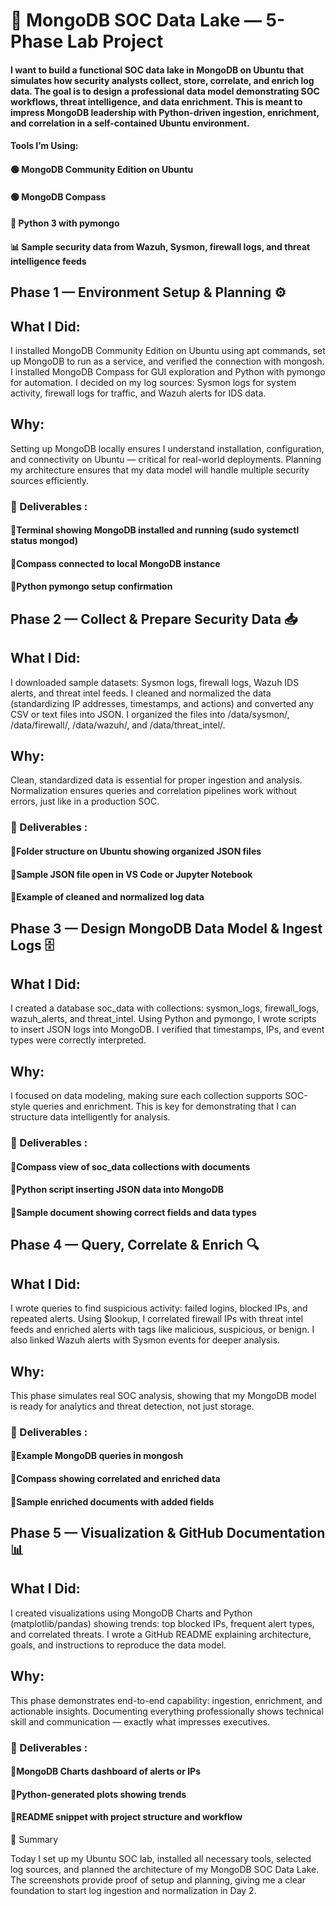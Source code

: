# 🧠 MongoDB SOC Data Lake — 5-Phase Lab Project 

#### I want to build a functional SOC data lake in MongoDB on Ubuntu that simulates how security analysts collect, store, correlate, and enrich log data. The goal is to design a professional data model demonstrating SOC workflows, threat intelligence, and data enrichment. This is meant to impress MongoDB leadership with Python-driven ingestion, enrichment, and correlation in a self-contained Ubuntu environment.

#### Tools I’m Using:

#### 🟢 MongoDB Community Edition on Ubuntu

#### 🟢 MongoDB Compass

#### 🐍 Python 3 with pymongo

#### 📊 Sample security data from Wazuh, Sysmon, firewall logs, and threat intelligence feeds

## Phase 1 — Environment Setup & Planning ⚙️

## What I Did:
I installed MongoDB Community Edition on Ubuntu using apt commands, set up MongoDB to run as a service, and verified the connection with mongosh. I installed MongoDB Compass for GUI exploration and Python with pymongo for automation. I decided on my log sources: Sysmon logs for system activity, firewall logs for traffic, and Wazuh alerts for IDS data.

## Why:
Setting up MongoDB locally ensures I understand installation, configuration, and connectivity on Ubuntu — critical for real-world deployments. Planning my architecture ensures that my data model will handle multiple security sources efficiently.

### 📸 Deliverables :

#### 🍃Terminal showing MongoDB installed and running (sudo systemctl status mongod)

#### 🍃Compass connected to local MongoDB instance

#### 🍃Python pymongo setup confirmation

## Phase 2 — Collect & Prepare Security Data 📥

## What I Did:
I downloaded sample datasets: Sysmon logs, firewall logs, Wazuh IDS alerts, and threat intel feeds. I cleaned and normalized the data (standardizing IP addresses, timestamps, and actions) and converted any CSV or text files into JSON. I organized the files into /data/sysmon/, /data/firewall/, /data/wazuh/, and /data/threat_intel/.

## Why:
Clean, standardized data is essential for proper ingestion and analysis. Normalization ensures queries and correlation pipelines work without errors, just like in a production SOC.

### 📸 Deliverables :

#### 🍃Folder structure on Ubuntu showing organized JSON files

#### 🍃Sample JSON file open in VS Code or Jupyter Notebook

#### 🍃Example of cleaned and normalized log data

## Phase 3 — Design MongoDB Data Model & Ingest Logs 🗄️

## What I Did:
I created a database soc_data with collections: sysmon_logs, firewall_logs, wazuh_alerts, and threat_intel. Using Python and pymongo, I wrote scripts to insert JSON logs into MongoDB. I verified that timestamps, IPs, and event types were correctly interpreted.

## Why:
I focused on data modeling, making sure each collection supports SOC-style queries and enrichment. This is key for demonstrating that I can structure data intelligently for analysis.

### 📸 Deliverables :

#### 🍃Compass view of soc_data collections with documents

#### 🍃Python script inserting JSON data into MongoDB

#### 🍃Sample document showing correct fields and data types

## Phase 4 — Query, Correlate & Enrich 🔍

## What I Did:
I wrote queries to find suspicious activity: failed logins, blocked IPs, and repeated alerts. Using $lookup, I correlated firewall IPs with threat intel feeds and enriched alerts with tags like malicious, suspicious, or benign. I also linked Wazuh alerts with Sysmon events for deeper analysis.

## Why:
This phase simulates real SOC analysis, showing that my MongoDB model is ready for analytics and threat detection, not just storage.

### 📸 Deliverables :

#### 🍃Example MongoDB queries in mongosh

#### 🍃Compass showing correlated and enriched data

#### 🍃Sample enriched documents with added fields

## Phase 5 — Visualization & GitHub Documentation 📊

## What I Did:
I created visualizations using MongoDB Charts and Python (matplotlib/pandas) showing trends: top blocked IPs, frequent alert types, and correlated threats. I wrote a GitHub README explaining architecture, goals, and instructions to reproduce the data model.

## Why:
This phase demonstrates end-to-end capability: ingestion, enrichment, and actionable insights. Documenting everything professionally shows technical skill and communication — exactly what impresses executives.

### 📸 Deliverables :

#### 🍃MongoDB Charts dashboard of alerts or IPs

#### 🍃Python-generated plots showing trends

#### 🍃README snippet with project structure and workflow


🏁 Summary

Today I set up my Ubuntu SOC lab, installed all necessary tools, selected log sources, and planned the architecture of my MongoDB SOC Data Lake. The screenshots provide proof of setup and planning, giving me a clear foundation to start log ingestion and normalization in Day 2.

